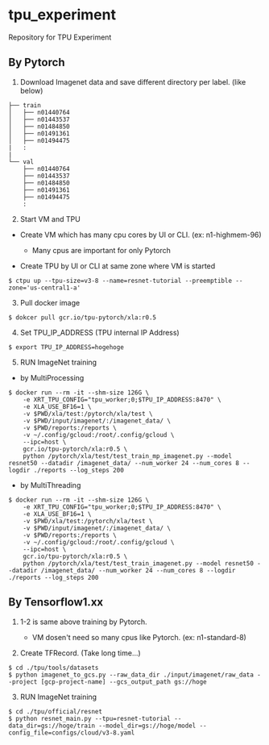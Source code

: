 # tpu_experiment
Repository for TPU Experiment

## By Pytorch

1. Download Imagenet data and save different directory per label. (like below)

```
├── train
│   ├── n01440764
│   ├── n01443537
│   ├── n01484850
│   ├── n01491361
│   ├── n01494475
|   :
|
└── val
    ├── n01440764
    ├── n01443537
    ├── n01484850
    ├── n01491361
    ├── n01494475
    :
```

2. Start VM and TPU

- Create VM which has many cpu cores by UI or CLI. (ex: n1-highmem-96)
    - Many cpus are important for only Pytorch

- Create TPU by UI or CLI at same zone where VM is started

```
$ ctpu up --tpu-size=v3-8 --name=resnet-tutorial --preemptible --zone='us-central1-a'
```

3. Pull docker image

```
$ dokcer pull gcr.io/tpu-pytorch/xla:r0.5
```

4. Set TPU_IP_ADDRESS (TPU internal IP Address)

```
$ export TPU_IP_ADDRESS=hogehoge
```

5. RUN ImageNet training 

- by MultiProcessing

```
$ docker run --rm -it --shm-size 126G \
    -e XRT_TPU_CONFIG="tpu_worker;0;$TPU_IP_ADDRESS:8470" \
    -e XLA_USE_BF16=1 \
    -v $PWD/xla/test:/pytorch/xla/test \
    -v $PWD/input/imagenet/:/imagenet_data/ \
    -v $PWD/reports:/reports \
    -v ~/.config/gcloud:/root/.config/gcloud \
    --ipc=host \
    gcr.io/tpu-pytorch/xla:r0.5 \
    python /pytorch/xla/test/test_train_mp_imagenet.py --model resnet50 --datadir /imagenet_data/ --num_worker 24 --num_cores 8 --logdir ./reports --log_steps 200
```

- by MultiThreading

```
$ docker run --rm -it --shm-size 126G \
    -e XRT_TPU_CONFIG="tpu_worker;0;$TPU_IP_ADDRESS:8470" \
    -e XLA_USE_BF16=1 \
    -v $PWD/xla/test:/pytorch/xla/test \
    -v $PWD/input/imagenet/:/imagenet_data/ \
    -v $PWD/reports:/reports \
    -v ~/.config/gcloud:/root/.config/gcloud \
    --ipc=host \
    gcr.io/tpu-pytorch/xla:r0.5 \
    python /pytorch/xla/test/test_train_imagenet.py --model resnet50 --datadir /imagenet_data/ --num_worker 24 --num_cores 8 --logdir ./reports --log_steps 200
```

## By Tensorflow1.xx

1. 1-2 is same above training by Pytorch.
    - VM dosen't need so many cpus like Pytorch. (ex: n1-standard-8) 

2. Create TFRecord. (Take long time...)

```
$ cd ./tpu/tools/datasets
$ python imagenet_to_gcs.py --raw_data_dir ./input/imagenet/raw_data --project [gcp-project-name] --gcs_output_path gs://hoge
```

3. RUN ImageNet training

```
$ cd ./tpu/official/resnet
$ python resnet_main.py --tpu=resnet-tutorial --data_dir=gs://hoge/train --model_dir=gs://hoge/model --config_file=configs/cloud/v3-8.yaml
```